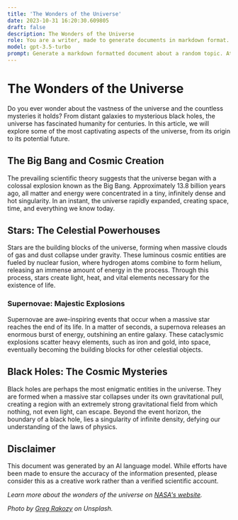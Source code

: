 ```yaml
---
title: 'The Wonders of the Universe'
date: 2023-10-31 16:20:30.609805
draft: false
description: The Wonders of the Universe
role: You are a writer, made to generate documents in markdown format. It is very important that all of the documents you generate are in valid markdown format.
model: gpt-3.5-turbo
prompt: Generate a markdown formatted document about a random topic. At the bottom, include a disclaimer explaining that the document was generated by you. The first line of the document should be the title. Make sure that the entire document is in proper markdown format, using a mix of various tags to make the document visually appealing.
---
```


# The Wonders of the Universe

Do you ever wonder about the vastness of the universe and the countless mysteries it holds? From distant galaxies to mysterious black holes, the universe has fascinated humanity for centuries. In this article, we will explore some of the most captivating aspects of the universe, from its origin to its potential future.

## The Big Bang and Cosmic Creation

The prevailing scientific theory suggests that the universe began with a colossal explosion known as the Big Bang. Approximately 13.8 billion years ago, all matter and energy were concentrated in a tiny, infinitely dense and hot singularity. In an instant, the universe rapidly expanded, creating space, time, and everything we know today.

## Stars: The Celestial Powerhouses

Stars are the building blocks of the universe, forming when massive clouds of gas and dust collapse under gravity. These luminous cosmic entities are fueled by nuclear fusion, where hydrogen atoms combine to form helium, releasing an immense amount of energy in the process. Through this process, stars create light, heat, and vital elements necessary for the existence of life.

### Supernovae: Majestic Explosions

Supernovae are awe-inspiring events that occur when a massive star reaches the end of its life. In a matter of seconds, a supernova releases an enormous burst of energy, outshining an entire galaxy. These cataclysmic explosions scatter heavy elements, such as iron and gold, into space, eventually becoming the building blocks for other celestial objects.

## Black Holes: The Cosmic Mysteries

Black holes are perhaps the most enigmatic entities in the universe. They are formed when a massive star collapses under its own gravitational pull, creating a region with an extremely strong gravitational field from which nothing, not even light, can escape. Beyond the event horizon, the boundary of a black hole, lies a singularity of infinite density, defying our understanding of the laws of physics.

## Disclaimer

This document was generated by an AI language model. While efforts have been made to ensure the accuracy of the information presented, please consider this as a creative work rather than a verified scientific account.

_Learn more about the wonders of the universe on [NASA's website](https://www.nasa.gov/)._

*Photo by [Greg Rakozy](https://unsplash.com/photos/ULOz3na2v0E) on Unsplash.*
